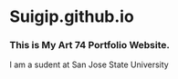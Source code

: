 # Suigip.github.io
### This is My Art 74 Portfolio Website.
I am a sudent at San Jose State University
